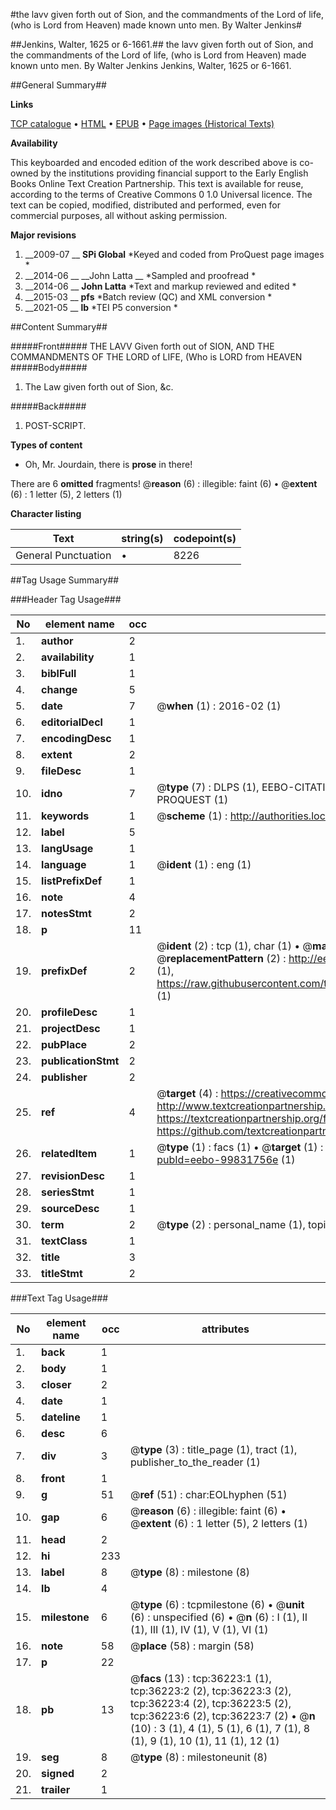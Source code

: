 #the lavv given forth out of Sion, and the commandments of the Lord of life, (who is Lord from Heaven) made known unto men. By Walter Jenkins#

##Jenkins, Walter, 1625 or 6-1661.##
the lavv given forth out of Sion, and the commandments of the Lord of life, (who is Lord from Heaven) made known unto men. By Walter Jenkins
Jenkins, Walter, 1625 or 6-1661.

##General Summary##

**Links**

[TCP catalogue](http://www.ota.ox.ac.uk/tcp/)  • 
[HTML](http://tei.it.ox.ac.uk/tcp/Texts-HTML/free/A46/A46783.html)  • 
[EPUB](http://tei.it.ox.ac.uk/tcp/Texts-EPUB/free/A46/A46783.epub) • 
[Page images (Historical Texts)](https://historicaltexts.jisc.ac.uk/eebo-99831756e)

**Availability**

This keyboarded and encoded edition of the work described above is co-owned by the
    institutions providing financial support to the Early English Books Online Text Creation
    Partnership. This text is available for reuse, according to the terms of  Creative Commons 0 1.0 Universal
    licence. The text can be copied, modified, distributed and performed, even for commercial
    purposes, all without asking permission.

**Major revisions**

1. __2009-07 __ __SPi Global__ *Keyed and coded from ProQuest page images *
1. __2014-06 __ __John Latta __ *Sampled and proofread *
1. __2014-06 __ __John Latta__ *Text and markup reviewed and edited *
1. __2015-03 __ __pfs__ *Batch review (QC) and XML conversion *
1. __2021-05 __ __lb__ *TEI P5 conversion *

##Content Summary##

#####Front#####
THE LAVV Given forth out of SION, AND THE COMMANDMENTS OF THE LORD of LIFE, (Who is LORD from HEAVEN
#####Body#####

1. The Law given forth out of Sion, &c.

#####Back#####

1. POST-SCRIPT.

**Types of content**

  * Oh, Mr. Jourdain, there is **prose** in there!

There are 6 **omitted** fragments! 
 @__reason__ (6) : illegible: faint (6)  •  @__extent__ (6) : 1 letter (5), 2 letters (1)

**Character listing**


|Text|string(s)|codepoint(s)|
|---|---|---|
|General Punctuation|•|8226|

##Tag Usage Summary##

###Header Tag Usage###

|No|element name|occ|attributes|
|---|---|---|---|
|1.|__author__|2||
|2.|__availability__|1||
|3.|__biblFull__|1||
|4.|__change__|5||
|5.|__date__|7| @__when__ (1) : 2016-02 (1)|
|6.|__editorialDecl__|1||
|7.|__encodingDesc__|1||
|8.|__extent__|2||
|9.|__fileDesc__|1||
|10.|__idno__|7| @__type__ (7) : DLPS (1), EEBO-CITATION (1), VID (1), EEBO-PROQUEST (1), STC (2), PROQUEST (1)|
|11.|__keywords__|1| @__scheme__ (1) : http://authorities.loc.gov/ (1)|
|12.|__label__|5||
|13.|__langUsage__|1||
|14.|__language__|1| @__ident__ (1) : eng (1)|
|15.|__listPrefixDef__|1||
|16.|__note__|4||
|17.|__notesStmt__|2||
|18.|__p__|11||
|19.|__prefixDef__|2| @__ident__ (2) : tcp (1), char (1)  •  @__matchPattern__ (2) : ([0-9\-]+):([0-9IVX]+) (1), (.+) (1)  •  @__replacementPattern__ (2) : http://eebo.chadwyck.com/downloadtiff?vid=$1&page=$2 (1), https://raw.githubusercontent.com/textcreationpartnership/Texts/master/tcpchars.xml#$1 (1)|
|20.|__profileDesc__|1||
|21.|__projectDesc__|1||
|22.|__pubPlace__|2||
|23.|__publicationStmt__|2||
|24.|__publisher__|2||
|25.|__ref__|4| @__target__ (4) : https://creativecommons.org/publicdomain/zero/1.0/ (1), http://www.textcreationpartnership.org/docs/. (1), https://textcreationpartnership.org/faq/#faq05 (1), https://github.com/textcreationpartnership (1)|
|26.|__relatedItem__|1| @__type__ (1) : facs (1)  •  @__target__ (1) : https://data.historicaltexts.jisc.ac.uk/view?pubId=eebo-99831756e (1)|
|27.|__revisionDesc__|1||
|28.|__seriesStmt__|1||
|29.|__sourceDesc__|1||
|30.|__term__|2| @__type__ (2) : personal_name (1), topical_term (1)|
|31.|__textClass__|1||
|32.|__title__|3||
|33.|__titleStmt__|2||


###Text Tag Usage###

|No|element name|occ|attributes|
|---|---|---|---|
|1.|__back__|1||
|2.|__body__|1||
|3.|__closer__|2||
|4.|__date__|1||
|5.|__dateline__|1||
|6.|__desc__|6||
|7.|__div__|3| @__type__ (3) : title_page (1), tract (1), publisher_to_the_reader (1)|
|8.|__front__|1||
|9.|__g__|51| @__ref__ (51) : char:EOLhyphen (51)|
|10.|__gap__|6| @__reason__ (6) : illegible: faint (6)  •  @__extent__ (6) : 1 letter (5), 2 letters (1)|
|11.|__head__|2||
|12.|__hi__|233||
|13.|__label__|8| @__type__ (8) : milestone (8)|
|14.|__lb__|4||
|15.|__milestone__|6| @__type__ (6) : tcpmilestone (6)  •  @__unit__ (6) : unspecified (6)  •  @__n__ (6) : I (1), II (1), III (1), IV (1), V (1), VI (1)|
|16.|__note__|58| @__place__ (58) : margin (58)|
|17.|__p__|22||
|18.|__pb__|13| @__facs__ (13) : tcp:36223:1 (1), tcp:36223:2 (2), tcp:36223:3 (2), tcp:36223:4 (2), tcp:36223:5 (2), tcp:36223:6 (2), tcp:36223:7 (2)  •  @__n__ (10) : 3 (1), 4 (1), 5 (1), 6 (1), 7 (1), 8 (1), 9 (1), 10 (1), 11 (1), 12 (1)|
|19.|__seg__|8| @__type__ (8) : milestoneunit (8)|
|20.|__signed__|2||
|21.|__trailer__|1||
